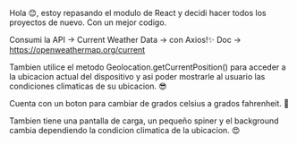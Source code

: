 Hola 😊, estoy repasando el modulo de React y decidi hacer todos los proyectos de nuevo. Con un mejor codigo.

Consumi la API -> Current Weather Data -> con Axios!✨
Doc -> https://openweathermap.org/current

Tambien utilice el metodo Geolocation.getCurrentPosition() para acceder a la ubicacion actual del dispositivo y asi poder mostrarle al usuario las condiciones climaticas de su ubicacion. 😎

Cuenta con un boton para cambiar de grados celsius a grados fahrenheit. 🙌

Tambien tiene una pantalla de carga, un pequeño spiner y el background cambia dependiendo la condicion climatica de la ubicacion. 😍

